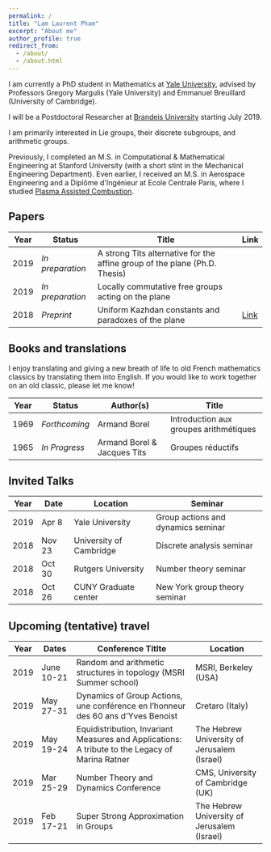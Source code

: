 ```yaml
---
permalink: /
title: "Lam Laurent Pham"
excerpt: "About me"
author_profile: true
redirect_from: 
  - /about/
  - /about.html
---
```


I am currently a PhD student in Mathematics at [Yale University](https://math.yale.edu/), advised by Professors Gregory Margulis (Yale University) and Emmanuel Breuillard (University of Cambridge).

I will be a Postdoctoral Researcher at [Brandeis University](http://www.brandeis.edu/mathematics/) starting July 2019.

I am primarily interested in Lie groups, their discrete subgroups, and arithmetic groups.

Previously, I completed an M.S. in Computational & Mathematical Engineering at Stanford University (with a short stint in the Mechanical Engineering Department). Even earlier, I received an M.S. in Aerospace Engineering and a Diplôme d'Ingénieur at Ecole Centrale Paris, where I studied [Plasma Assisted Combustion](https://ieeexplore.ieee.org/document/6012535).

## Papers

| Year | Status | Title | Link |
|---|---|---|---|
|2019|_In preparation_|A strong Tits alternative for the affine group of the plane (Ph.D. Thesis)| |
|2019|_In preparation_|Locally commutative free groups acting on the plane||
|2018|_Preprint_|Uniform Kazhdan constants and paradoxes of the plane|[Link](https://www.dropbox.com/s/1wopzdriys3plgg/2018-December-uniform-affine.pdf?dl=0)|

## Books and translations

I enjoy translating and giving a new breath of life to old French mathematics classics by translating them into English. If you would like to work together on an old classic, please let me know!

| Year | Status | Author(s) | Title |
|---|---|---|---|
|1969|_Forthcoming_|Armand Borel|Introduction aux groupes arithmétiques|
|1965|_In Progress_|Armand Borel & Jacques Tits|Groupes réductifs|

## Invited Talks

|Year|Date|Location|Seminar|
|---|---|---|---|
|2019|Apr 8|Yale University|Group actions and dynamics seminar|
|2018|Nov 23|University of Cambridge|Discrete analysis seminar|
|2018|Oct 30|Rutgers University|Number theory seminar|
|2018|Oct 26|CUNY Graduate center|New York group theory seminar|

## Upcoming (tentative) travel

|Year|Dates|Conference Titlte|Location|
|---|---|---|---|
|2019|June 10-21|Random and arithmetic structures in topology (MSRI Summer school)|MSRI, Berkeley (USA)|
|2019|May 27-31|Dynamics of Group Actions, une conférence en l’honneur des 60 ans d'Yves Benoist|Cretaro (Italy)|
|2019| May 19-24|Equidistribution, Invariant Measures and Applications: A tribute to the Legacy of Marina Ratner|The Hebrew University of Jerusalem (Israel)|
|2019|Mar 25-29|Number Theory and Dynamics Conference|CMS, University of Cambridge (UK)|
|2019|Feb 17-21|Super Strong Approximation in Groups|The Hebrew University of Jerusalem (Israel)|
